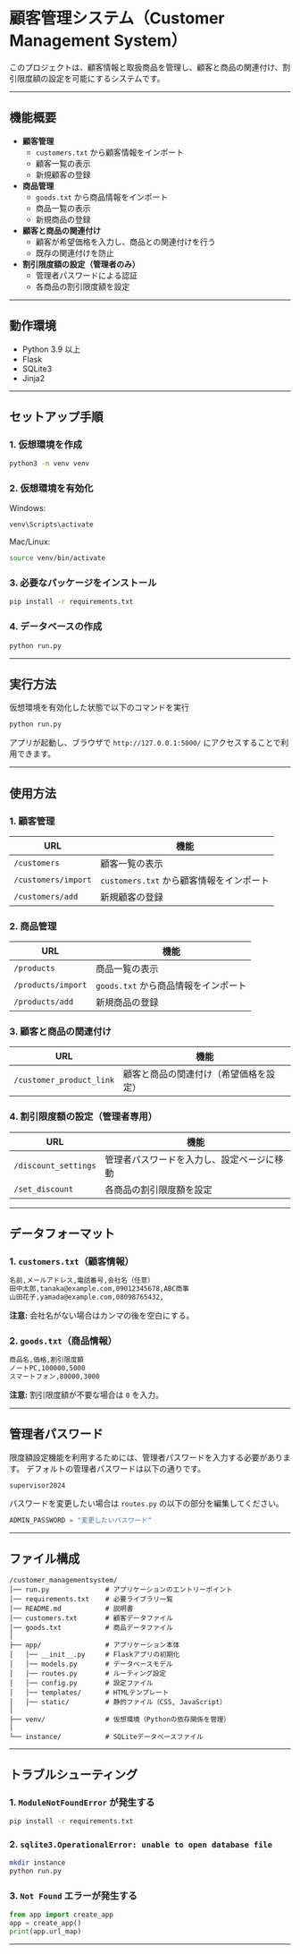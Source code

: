 # 顧客管理システム（Customer Management System）

このプロジェクトは、顧客情報と取扱商品を管理し、顧客と商品の関連付け、割引限度額の設定を可能にするシステムです。

---

## **機能概要**
- **顧客管理**
  - `customers.txt` から顧客情報をインポート
  - 顧客一覧の表示
  - 新規顧客の登録
- **商品管理**
  - `goods.txt` から商品情報をインポート
  - 商品一覧の表示
  - 新規商品の登録
- **顧客と商品の関連付け**
  - 顧客が希望価格を入力し、商品との関連付けを行う
  - 既存の関連付けを防止
- **割引限度額の設定（管理者のみ）**
  - 管理者パスワードによる認証
  - 各商品の割引限度額を設定

---

## **動作環境**
- Python 3.9 以上
- Flask
- SQLite3
- Jinja2

---

## **セットアップ手順**

### **1. 仮想環境を作成**
```sh
python3 -m venv venv
```

### **2. 仮想環境を有効化**
Windows:
```sh
venv\Scripts\activate
```
Mac/Linux:
```sh
source venv/bin/activate
```

### **3. 必要なパッケージをインストール**
```sh
pip install -r requirements.txt
```

### **4. データベースの作成**
```sh
python run.py
```

---

## **実行方法**
仮想環境を有効化した状態で以下のコマンドを実行
```sh
python run.py
```
アプリが起動し、ブラウザで `http://127.0.0.1:5000/` にアクセスすることで利用できます。

---

## **使用方法**
### **1. 顧客管理**
| URL | 機能 |
| --- | --- |
| `/customers` | 顧客一覧の表示 |
| `/customers/import` | `customers.txt` から顧客情報をインポート |
| `/customers/add` | 新規顧客の登録 |

### **2. 商品管理**
| URL | 機能 |
| --- | --- |
| `/products` | 商品一覧の表示 |
| `/products/import` | `goods.txt` から商品情報をインポート |
| `/products/add` | 新規商品の登録 |

### **3. 顧客と商品の関連付け**
| URL | 機能 |
| --- | --- |
| `/customer_product_link` | 顧客と商品の関連付け（希望価格を設定） |

### **4. 割引限度額の設定（管理者専用）**
| URL | 機能 |
| --- | --- |
| `/discount_settings` | 管理者パスワードを入力し、設定ページに移動 |
| `/set_discount` | 各商品の割引限度額を設定 |

---

## **データフォーマット**
### **1. `customers.txt`（顧客情報）**
```txt
名前,メールアドレス,電話番号,会社名（任意）
田中太郎,tanaka@example.com,09012345678,ABC商事
山田花子,yamada@example.com,08098765432,
```
**注意:** 会社名がない場合はカンマの後を空白にする。

### **2. `goods.txt`（商品情報）**
```txt
商品名,価格,割引限度額
ノートPC,100000,5000
スマートフォン,80000,3000
```
**注意:** 割引限度額が不要な場合は `0` を入力。

---

## **管理者パスワード**
限度額設定機能を利用するためには、管理者パスワードを入力する必要があります。
デフォルトの管理者パスワードは以下の通りです。

```
supervisor2024
```

パスワードを変更したい場合は `routes.py` の以下の部分を編集してください。

```python
ADMIN_PASSWORD = "変更したいパスワード"
```

---

## **ファイル構成**
```
/customer_managementsystem/
│── run.py              # アプリケーションのエントリーポイント
│── requirements.txt    # 必要ライブラリ一覧
│── README.md           # 説明書
│── customers.txt       # 顧客データファイル
│── goods.txt           # 商品データファイル
│
├── app/                # アプリケーション本体
│   │── __init__.py     # Flaskアプリの初期化
│   │── models.py       # データベースモデル
│   │── routes.py       # ルーティング設定
│   │── config.py       # 設定ファイル
│   │── templates/      # HTMLテンプレート
│   │── static/         # 静的ファイル（CSS, JavaScript）
│
├── venv/               # 仮想環境（Pythonの依存関係を管理）
│
└── instance/           # SQLiteデータベースファイル
```

---

## **トラブルシューティング**
### **1. `ModuleNotFoundError` が発生する**
```sh
pip install -r requirements.txt
```

### **2. `sqlite3.OperationalError: unable to open database file`**
```sh
mkdir instance
python run.py
```

### **3. `Not Found` エラーが発生する**
```python
from app import create_app
app = create_app()
print(app.url_map)
```

---
